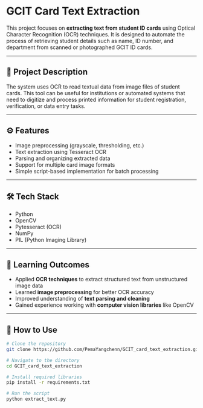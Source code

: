 # GCIT Card Text Extraction

This project focuses on **extracting text from student ID cards** using Optical Character Recognition (OCR) techniques. It is designed to automate the process of retrieving student details such as name, ID number, and department from scanned or photographed GCIT ID cards.

---

## 📌 Project Description

The system uses OCR to read textual data from image files of student cards. This tool can be useful for institutions or automated systems that need to digitize and process printed information for student registration, verification, or data entry tasks.

---

## ⚙️ Features

- Image preprocessing (grayscale, thresholding, etc.)  
- Text extraction using Tesseract OCR  
- Parsing and organizing extracted data  
- Support for multiple card image formats  
- Simple script-based implementation for batch processing

---

## 🛠️ Tech Stack

- Python  
- OpenCV  
- Pytesseract (OCR)  
- NumPy  
- PIL (Python Imaging Library)

---

## 🎯 Learning Outcomes

- Applied **OCR techniques** to extract structured text from unstructured image data  
- Learned **image preprocessing** for better OCR accuracy  
- Improved understanding of **text parsing and cleaning**  
- Gained experience working with **computer vision libraries** like OpenCV

---

## 🚀 How to Use

```bash
# Clone the repository
git clone https://github.com/PemaYangchenn/GCIT_card_text_extraction.git

# Navigate to the directory
cd GCIT_card_text_extraction

# Install required libraries
pip install -r requirements.txt

# Run the script
python extract_text.py
